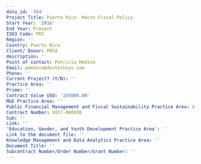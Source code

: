 ```yaml
---
data_id: '554'
Project Title: Puerto Rico- Macro Fiscal Policy
Start Year: '2016'
End Year: Present
ISO3 Code: PRI
Region: ''
Country: Puerto Rico
Client/ Donor: PRFA
description: ''
Point of contact: Patricia Medina
Email: pmedina@devtechsys.com
Phone: ''
Current Project? (Y/N): ''
Practice Area: ''
Prime: ''
Contract Value USD: '195000.00'
M&E Practice Area: ''
Public Financial Management and Fiscal Sustainability Practice Area: X
Contract Number: 2017-000030
Sub: ''
Link: ''
'Education, Gender, and Youth Development Practice Area': ''
Link to the document file: ''
Knowledge Management and Data Analytics Practice Area: ''
Document Title: ''
Subcontract Number/Order Number/Grant Number: ''
---
```

